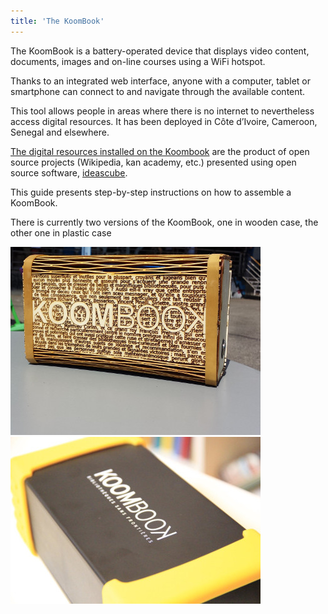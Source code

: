 ```yaml
---
title: 'The KoomBook'
---
```


The KoomBook is a battery-operated device that displays video content, documents, images and on-line courses using a WiFi hotspot.

Thanks to an integrated web interface, anyone with a computer, tablet or smartphone can connect to and navigate through the available content.

This tool allows people in areas where there is no internet to nevertheless access digital resources. It has been deployed in Côte d’Ivoire, Cameroon, Senegal and elsewhere.

[The digital resources installed on the Koombook](https://github.com/ideascube/ansiblecube) are the product of open source projects (Wikipedia, kan academy, etc.) presented using open source software, [ideascube](https://github.com/ideascube/ideascube).

This guide presents step-by-step instructions on how to assemble a KoomBook.

There is currently two versions of the KoomBook, one in wooden case, the other one in plastic case

![](IMG_20160521_154615.jpg) ![](_MG_3187.JPG)
